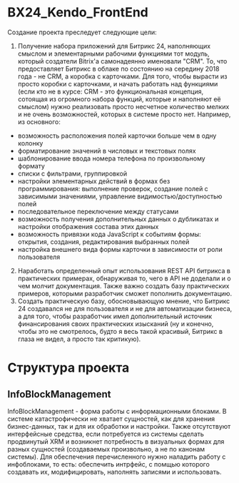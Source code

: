 # BX24_Kendo_FrontEnd
Создание проекта преследует следующие цели:
1. Получение набора приложений для Битрикс 24, наполняющих смыслом и элементарными рабочими функциями тот модуль, который создатели Bitrix'а самонадеянно именовали "CRM". То, что предоставляет Битрикс в облаке по состоянию на середину 2018 года - не CRM, а коробка с карточками. Для того, чтобы вырасти из просто коробки с карточками, и начать работать над функциями (если кто не в курсе: CRM - это функциональная концепция, сотоящая из огромного набора функций, которые и наполняют её смыслом) нужно реализовать просто несчетное количество мелких и не очень возможностей, которых в системе просто нет. Например, из основного: 
- возможность расположения полей карточки больше чем в одну колонку
- форматирование значений в числовых и текстовых полях
- шаблонирование ввода номера телефона по произвольному формату
- списки с фильтрами, группировкой
- настройки элементарных действий в формах без программирования: выполнение проверок, создание полей с зависимыми значениями, управление видимостью/доступностью полей
- последовательное переключение между статусами
- возможность получения дополнительных данных о дубликатах и настройки отображения состава этих данных
- возможность привязки кода JavaScript к событиям формы: открытия, создания, редактирования выбранных полей
- настройка внешнего вида формы карточки в зависимости от роли пользователя
2. Наработать определенный опыт использования REST API битрикса в практических примерах, обнаруживая то, чего в API не доделали и о чем молчит документация. Также важно создать базу практических примеров, которыми разработчик сможет пополнить документацию.
3. Создать практическую базу, обосновывающую мнение, что Битрикс 24 создавался не для пользователя и не для автоматизации бизнеса, а для того, чтобы разработчик имел дополнительный источник финансирования своих практических изысканий (ну и конечно, чтобы это не смотрелось, будто я весь такой красивый, Битрикс в глаза не видел, а просто так критикую).
# Структура проекта
## InfoBlockManagement
InfoBlockManagement - форма работы с информационными блоками. В системе катастрофически не хватает сущностей, как для хранения бизнес-данных, так и для их обработки и настройки. Также отсутствуют интерфейсные средства, если потребуется из системы сделать продвинутый XRM и возникнет потребность в визуальных формах для разных сущностей (создаваемых произвольно, а не по канонам системы). Для обеспечения перечисленного нужно наладить работу с инфоблоками, то есть: обеспечить интрфейс, с помщью которого создавать их, модифицировать, наполнять записями и использовать.
